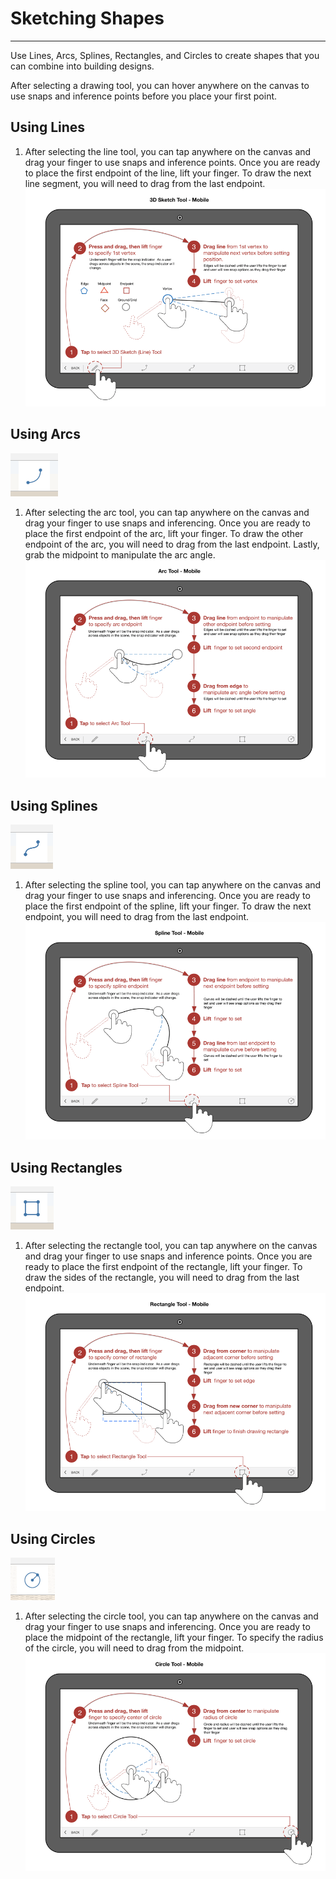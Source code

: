 # Sketching Shapes

----

Use Lines, Arcs, Splines, Rectangles, and Circles to create shapes that you can combine into building designs.

After selecting a drawing tool, you can hover anywhere on the canvas to use snaps and inference points before you place your first point.

## Using Lines

1. After selecting the line tool, you can tap anywhere on the canvas and drag your finger to use snaps and inference points. Once you are ready to place the first endpoint of the line, lift your finger. To draw the next line segment, you will need to drag from the last endpoint.![](Images/GUID-FD74FAAF-7780-46D8-B11C-D50B9F5664E2-low.png)

## Using Arcs

![](Images/GUID-9DB80E7B-E0BE-4EC1-B035-F01592BCE7F0-low.png) 
1. After selecting the arc tool, you can tap anywhere on the canvas and drag your finger to use snaps and inferencing. Once you are ready to place the first endpoint of the arc, lift your finger. To draw the other endpoint of the arc, you will need to drag from the last endpoint. Lastly, grab the midpoint to manipulate the arc angle. ![](Images/GUID-915B2074-524C-41DE-883C-D6B6B0C677A0-low.png)

## Using Splines

![](Images/GUID-70BC13C6-FED4-4BC2-BBFB-B4D0AE66A7FC-low.png) 
1. After selecting the spline tool, you can tap anywhere on the canvas and drag your finger to use snaps and inferencing. Once you are ready to place the first endpoint of the spline, lift your finger. To draw the next endpoint, you will need to drag from the last endpoint. ![](Images/GUID-A2B15D18-8DA7-4D00-A51E-A3CD83481B82-low.png)

## Using Rectangles

![](Images/GUID-8C3D33D8-5D89-4D52-9425-323604428765-low.png) 
1. After selecting the rectangle tool, you can tap anywhere on the canvas and drag your finger to use snaps and inference points. Once you are ready to place the first endpoint of the rectangle, lift your finger. To draw the sides of the rectangle, you will need to drag from the last endpoint.![](Images/GUID-1EA1C205-E466-4270-A5FC-2D6295C4C36A-low.png)

## Using Circles

![](Images/GUID-1193F05F-06CC-4415-A8E8-809D5824D25D-low.png) 
1. After selecting the circle tool, you can tap anywhere on the canvas and drag your finger to use snaps and inferencing. Once you are ready to place the midpoint of the rectangle, lift your finger. To specify the radius of the circle, you will need to drag from the midpoint. ![](Images/GUID-549C99ED-FF63-4A16-93D8-160290411B45-low.png)
